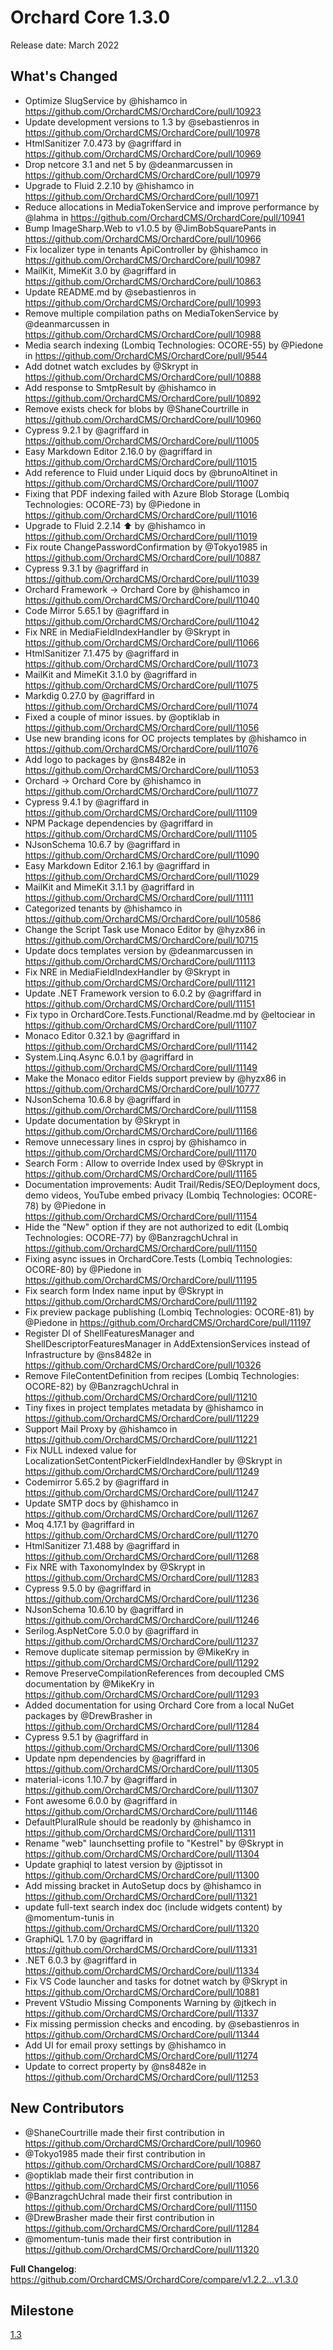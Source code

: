 # Orchard Core 1.3.0

Release date: March 2022

## What's Changed
* Optimize SlugService by @hishamco in https://github.com/OrchardCMS/OrchardCore/pull/10923
* Update development versions to 1.3 by @sebastienros in https://github.com/OrchardCMS/OrchardCore/pull/10978
* HtmlSanitizer 7.0.473 by @agriffard in https://github.com/OrchardCMS/OrchardCore/pull/10969
* Drop netcore 3.1 and net 5 by @deanmarcussen in https://github.com/OrchardCMS/OrchardCore/pull/10979
* Upgrade to Fluid 2.2.10 by @hishamco in https://github.com/OrchardCMS/OrchardCore/pull/10971
* Reduce allocations in MediaTokenService and improve performance by @lahma in https://github.com/OrchardCMS/OrchardCore/pull/10941
* Bump ImageSharp.Web to v1.0.5 by @JimBobSquarePants in https://github.com/OrchardCMS/OrchardCore/pull/10966
* Fix localizer type in tenants ApiController by @hishamco in https://github.com/OrchardCMS/OrchardCore/pull/10987
* MailKit, MimeKit 3.0 by @agriffard in https://github.com/OrchardCMS/OrchardCore/pull/10863
* Update README.md by @sebastienros in https://github.com/OrchardCMS/OrchardCore/pull/10993
* Remove multiple compilation paths on MediaTokenService by @deanmarcussen in https://github.com/OrchardCMS/OrchardCore/pull/10988
* Media search indexing (Lombiq Technologies: OCORE-55) by @Piedone in https://github.com/OrchardCMS/OrchardCore/pull/9544
* Add dotnet watch excludes by @Skrypt in https://github.com/OrchardCMS/OrchardCore/pull/10888
* Add response to SmtpResult by @hishamco in https://github.com/OrchardCMS/OrchardCore/pull/10892
* Remove exists check for blobs by @ShaneCourtrille in https://github.com/OrchardCMS/OrchardCore/pull/10960
* Cypress 9.2.1 by @agriffard in https://github.com/OrchardCMS/OrchardCore/pull/11005
* Easy Markdown Editor 2.16.0 by @agriffard in https://github.com/OrchardCMS/OrchardCore/pull/11015
* Add reference to Fluid under Liquid docs by @brunoAltinet in https://github.com/OrchardCMS/OrchardCore/pull/11007
* Fixing that PDF indexing failed with Azure Blob Storage (Lombiq Technologies: OCORE-73) by @Piedone in https://github.com/OrchardCMS/OrchardCore/pull/11016
* Upgrade to Fluid 2.2.14  :arrow_up: by @hishamco in https://github.com/OrchardCMS/OrchardCore/pull/11019
* Fix route ChangePasswordConfirmation by @Tokyo1985 in https://github.com/OrchardCMS/OrchardCore/pull/10887
* Cypress 9.3.1 by @agriffard in https://github.com/OrchardCMS/OrchardCore/pull/11039
* Orchard Framework -> Orchard Core by @hishamco in https://github.com/OrchardCMS/OrchardCore/pull/11040
* Code Mirror 5.65.1 by @agriffard in https://github.com/OrchardCMS/OrchardCore/pull/11042
* Fix NRE in MediaFieldIndexHandler by @Skrypt in https://github.com/OrchardCMS/OrchardCore/pull/11066
* HtmlSanitizer 7.1.475 by @agriffard in https://github.com/OrchardCMS/OrchardCore/pull/11073
* MailKit and MimeKit 3.1.0 by @agriffard in https://github.com/OrchardCMS/OrchardCore/pull/11075
* Markdig 0.27.0 by @agriffard in https://github.com/OrchardCMS/OrchardCore/pull/11074
* Fixed a couple of minor issues. by @optiklab in https://github.com/OrchardCMS/OrchardCore/pull/11056
* Use new branding icons for OC projects templates by @hishamco in https://github.com/OrchardCMS/OrchardCore/pull/11076
* Add logo to packages by @ns8482e in https://github.com/OrchardCMS/OrchardCore/pull/11053
* Orchard -> Orchard Core by @hishamco in https://github.com/OrchardCMS/OrchardCore/pull/11077
* Cypress 9.4.1 by @agriffard in https://github.com/OrchardCMS/OrchardCore/pull/11109
* NPM Package dependencies by @agriffard in https://github.com/OrchardCMS/OrchardCore/pull/11105
* NJsonSchema 10.6.7 by @agriffard in https://github.com/OrchardCMS/OrchardCore/pull/11090
* Easy Markdown Editor 2.16.1 by @agriffard in https://github.com/OrchardCMS/OrchardCore/pull/11029
* MailKit and MimeKit 3.1.1 by @agriffard in https://github.com/OrchardCMS/OrchardCore/pull/11111
* Categorized tenants by @hishamco in https://github.com/OrchardCMS/OrchardCore/pull/10586
* Change the Script Task use Monaco Editor by @hyzx86 in https://github.com/OrchardCMS/OrchardCore/pull/10715
* Update docs templates version by @deanmarcussen in https://github.com/OrchardCMS/OrchardCore/pull/11113
* Fix NRE in MediaFieldIndexHandler by @Skrypt in https://github.com/OrchardCMS/OrchardCore/pull/11121
* Update .NET Framework version to 6.0.2 by @agriffard in https://github.com/OrchardCMS/OrchardCore/pull/11151
* Fix typo in OrchardCore.Tests.Functional/Readme.md by @eltociear in https://github.com/OrchardCMS/OrchardCore/pull/11107
* Monaco Editor 0.32.1 by @agriffard in https://github.com/OrchardCMS/OrchardCore/pull/11142
* System.Linq.Async 6.0.1 by @agriffard in https://github.com/OrchardCMS/OrchardCore/pull/11149
* Make the Monaco editor Fields  support preview by @hyzx86 in https://github.com/OrchardCMS/OrchardCore/pull/10777
* NJsonSchema 10.6.8 by @agriffard in https://github.com/OrchardCMS/OrchardCore/pull/11158
* Update documentation by @Skrypt in https://github.com/OrchardCMS/OrchardCore/pull/11166
* Remove unnecessary lines in csproj by @hishamco in https://github.com/OrchardCMS/OrchardCore/pull/11170
* Search Form : Allow to override Index used by @Skrypt in https://github.com/OrchardCMS/OrchardCore/pull/11165
* Documentation improvements: Audit Trail/Redis/SEO/Deployment docs, demo videos, YouTube embed privacy (Lombiq Technologies: OCORE-78) by @Piedone in https://github.com/OrchardCMS/OrchardCore/pull/11154
* Hide the "New" option if they are not authorized to edit (Lombiq Technologies: OCORE-77) by @BanzragchUchral in https://github.com/OrchardCMS/OrchardCore/pull/11150
* Fixing async issues in OrchardCore.Tests (Lombiq Technologies: OCORE-80) by @Piedone in https://github.com/OrchardCMS/OrchardCore/pull/11195
* Fix search form Index name input by @Skrypt in https://github.com/OrchardCMS/OrchardCore/pull/11192
* Fix preview package publishing (Lombiq Technologies: OCORE-81) by @Piedone in https://github.com/OrchardCMS/OrchardCore/pull/11197
* Register DI of ShellFeaturesManager and ShellDescriptorFeaturesManager in AddExtensionServices instead of Infrastructure by @ns8482e in https://github.com/OrchardCMS/OrchardCore/pull/10326
* Remove FileContentDefinition from recipes (Lombiq Technologies: OCORE-82) by @BanzragchUchral in https://github.com/OrchardCMS/OrchardCore/pull/11210
* Tiny fixes in project templates metadata by @hishamco in https://github.com/OrchardCMS/OrchardCore/pull/11229
* Support Mail Proxy by @hishamco in https://github.com/OrchardCMS/OrchardCore/pull/11221
* Fix NULL indexed value for LocalizationSetContentPickerFieldIndexHandler by @Skrypt in https://github.com/OrchardCMS/OrchardCore/pull/11249
* Codemirror 5.65.2 by @agriffard in https://github.com/OrchardCMS/OrchardCore/pull/11247
* Update SMTP docs by @hishamco in https://github.com/OrchardCMS/OrchardCore/pull/11267
* Moq 4.17.1 by @agriffard in https://github.com/OrchardCMS/OrchardCore/pull/11270
* HtmlSanitizer 7.1.488 by @agriffard in https://github.com/OrchardCMS/OrchardCore/pull/11268
* Fix NRE with TaxonomyIndex by @Skrypt in https://github.com/OrchardCMS/OrchardCore/pull/11283
* Cypress 9.5.0 by @agriffard in https://github.com/OrchardCMS/OrchardCore/pull/11236
* NJsonSchema 10.6.10 by @agriffard in https://github.com/OrchardCMS/OrchardCore/pull/11246
* Serilog.AspNetCore 5.0.0 by @agriffard in https://github.com/OrchardCMS/OrchardCore/pull/11237
* Remove duplicate sitemap permission by @MikeKry in https://github.com/OrchardCMS/OrchardCore/pull/11292
* Remove PreserveCompilationReferences from decoupled CMS documentation by @MikeKry in https://github.com/OrchardCMS/OrchardCore/pull/11293
* Added documentation for using Orchard Core from a local NuGet packages by @DrewBrasher in https://github.com/OrchardCMS/OrchardCore/pull/11284
* Cypress 9.5.1 by @agriffard in https://github.com/OrchardCMS/OrchardCore/pull/11306
* Update npm dependencies by @agriffard in https://github.com/OrchardCMS/OrchardCore/pull/11305
* material-icons 1.10.7 by @agriffard in https://github.com/OrchardCMS/OrchardCore/pull/11307
* Font awesome 6.0.0 by @agriffard in https://github.com/OrchardCMS/OrchardCore/pull/11146
* DefaultPluralRule should be readonly by @hishamco in https://github.com/OrchardCMS/OrchardCore/pull/11311
* Rename "web" launchsetting profile to "Kestrel" by @Skrypt in https://github.com/OrchardCMS/OrchardCore/pull/11304
* Update graphiql to latest version by @jptissot in https://github.com/OrchardCMS/OrchardCore/pull/11300
* Add missing bracket in AutoSetup docs by @hishamco in https://github.com/OrchardCMS/OrchardCore/pull/11321
* update full-text search index doc (include widgets content) by @momentum-tunis in https://github.com/OrchardCMS/OrchardCore/pull/11320
* GraphiQL 1.7.0 by @agriffard in https://github.com/OrchardCMS/OrchardCore/pull/11331
* .NET 6.0.3 by @agriffard in https://github.com/OrchardCMS/OrchardCore/pull/11334
* Fix VS Code launcher and tasks for dotnet watch by @Skrypt in https://github.com/OrchardCMS/OrchardCore/pull/10881
* Prevent VStudio Missing Components Warning by @jtkech in https://github.com/OrchardCMS/OrchardCore/pull/11337
* Fix missing permission checks and encoding. by @sebastienros in https://github.com/OrchardCMS/OrchardCore/pull/11344
* Add UI for email proxy settings by @hishamco in https://github.com/OrchardCMS/OrchardCore/pull/11274
* Update to correct property by @ns8482e in https://github.com/OrchardCMS/OrchardCore/pull/11253

## New Contributors
* @ShaneCourtrille made their first contribution in https://github.com/OrchardCMS/OrchardCore/pull/10960
* @Tokyo1985 made their first contribution in https://github.com/OrchardCMS/OrchardCore/pull/10887
* @optiklab made their first contribution in https://github.com/OrchardCMS/OrchardCore/pull/11056
* @BanzragchUchral made their first contribution in https://github.com/OrchardCMS/OrchardCore/pull/11150
* @DrewBrasher made their first contribution in https://github.com/OrchardCMS/OrchardCore/pull/11284
* @momentum-tunis made their first contribution in https://github.com/OrchardCMS/OrchardCore/pull/11320

**Full Changelog**: https://github.com/OrchardCMS/OrchardCore/compare/v1.2.2...v1.3.0

## Milestone

[1.3](https://github.com/OrchardCMS/OrchardCore/milestone/12)
